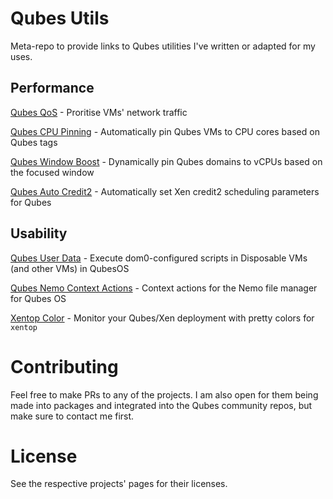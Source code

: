 # Qubes Utils

Meta-repo to provide links to Qubes utilities I've written or adapted for my uses.

## Performance

[Qubes QoS](https://github.com/Atrate/qubes-qos) - Proritise VMs' network traffic

[Qubes CPU Pinning](https://github.com/Atrate/Qubes-CPU-Pinning) -  Automatically pin Qubes VMs to CPU cores based on Qubes tags 

[Qubes Window Boost](https://github.com/Atrate/qubes-window-boost) - Dynamically pin Qubes domains to vCPUs based on the focused window

[Qubes Auto Credit2](https://github.com/Atrate/qubes-auto-credit2) - Automatically set Xen credit2 scheduling parameters for Qubes 

## Usability

[Qubes User Data](https://github.com/Atrate/qubes-user-data) - Execute dom0-configured scripts in Disposable VMs (and other VMs) in QubesOS 

[Qubes Nemo Context Actions](https://github.com/Atrate/qubes-nemo-context-actions) - Context actions for the Nemo file manager for Qubes OS 

[Xentop Color](https://github.com/Atrate/xentop-color) - Monitor your Qubes/Xen deployment with pretty colors for `xentop`

# Contributing

Feel free to make PRs to any of the projects. I am also open for them being made into packages and integrated into the Qubes community repos, but make sure to contact me first.

# License

See the respective projects' pages for their licenses.
